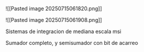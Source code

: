 
![[Pasted image 20250715061820.png]]

![[Pasted image 20250715061908.png]]



Sistemas de integracion de mediana escala msi

Sumador completo, y semisumador con bit de acarreo